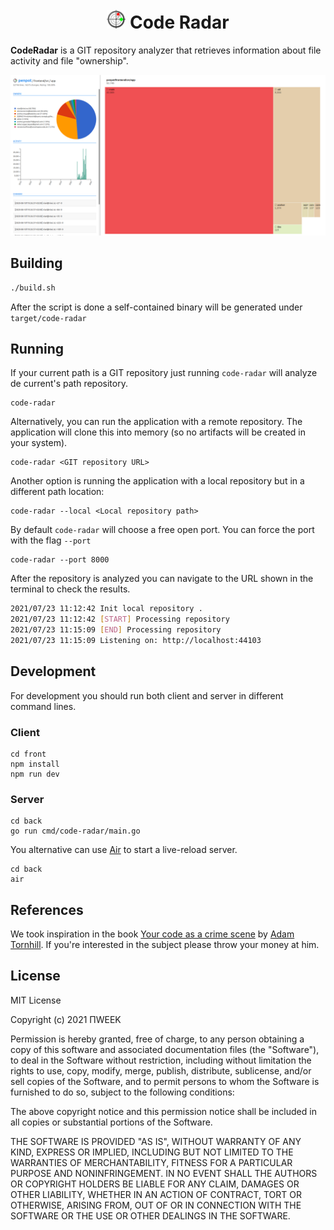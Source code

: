 <h1 align="center">
  <br>
  <img width="30"
       src="https://raw.githubusercontent.com/PIWEEK/code-radar/main/front/public/favicon.svg" alt="LOGO">
  Code Radar
</h1>

**CodeRadar** is a GIT repository analyzer that retrieves information about file activity and file "ownership". 

![Code radar screenshot](https://github.com/PIWEEK/code-radar/blob/main/resources/screenshots/penpot.png)

## Building

```bash
./build.sh
```

After the script is done a self-contained binary will be generated under `target/code-radar`

## Running

If your current path is a GIT repository just running `code-radar` will analyze de current's path repository.

```
code-radar
```

Alternatively, you can run the application with a remote repository. The application will clone this into memory (so no artifacts will be created in your system).

```
code-radar <GIT repository URL>
```

Another option is running the application with a local repository but in a different path location:

```
code-radar --local <Local repository path>
```

By default `code-radar` will choose a free open port. You can force the port with the flag `--port`

```
code-radar --port 8000
```

After the repository is analyzed you can navigate to the URL shown in the terminal to check the results.

```bash
2021/07/23 11:12:42 Init local repository .
2021/07/23 11:12:42 [START] Processing repository
2021/07/23 11:15:09 [END] Processing repository
2021/07/23 11:15:09 Listening on: http://localhost:44103
```

## Development

For development you should run both client and server in different command lines.

### Client

```
cd front
npm install
npm run dev
```

### Server

```
cd back
go run cmd/code-radar/main.go
```

You alternative can use [Air](https://github.com/cosmtrek/air) to start a live-reload server.

```
cd back
air
```

## References

We took inspiration in the book [Your code as a crime scene](https://pragprog.com/titles/atcrime/your-code-as-a-crime-scene/) by [Adam Tornhill](https://www.adamtornhill.com/). If you're interested in the subject please throw your money at him.

## License

MIT License

Copyright (c) 2021 ΠWEEK

Permission is hereby granted, free of charge, to any person obtaining a copy
of this software and associated documentation files (the "Software"), to deal
in the Software without restriction, including without limitation the rights
to use, copy, modify, merge, publish, distribute, sublicense, and/or sell
copies of the Software, and to permit persons to whom the Software is
furnished to do so, subject to the following conditions:

The above copyright notice and this permission notice shall be included in all
copies or substantial portions of the Software.

THE SOFTWARE IS PROVIDED "AS IS", WITHOUT WARRANTY OF ANY KIND, EXPRESS OR
IMPLIED, INCLUDING BUT NOT LIMITED TO THE WARRANTIES OF MERCHANTABILITY,
FITNESS FOR A PARTICULAR PURPOSE AND NONINFRINGEMENT. IN NO EVENT SHALL THE
AUTHORS OR COPYRIGHT HOLDERS BE LIABLE FOR ANY CLAIM, DAMAGES OR OTHER
LIABILITY, WHETHER IN AN ACTION OF CONTRACT, TORT OR OTHERWISE, ARISING FROM,
OUT OF OR IN CONNECTION WITH THE SOFTWARE OR THE USE OR OTHER DEALINGS IN THE
SOFTWARE.
